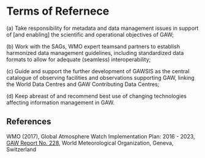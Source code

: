 # Terms of Refernece

(a) Take responsibility for metadata and data management issues in support of
[and enabling] the scientific and operational objectives of GAW;

(b) Work with the SAGs, WMO expert teamsand partners to establish harmonized
data management guidelines, including standardized data formats to allow for
adequate (seamless) interoperability;

(c) Guide and support the further development of GAWSIS as the central
catalogue of observing facilities and observations supporting GAW, linking the
World Data Centres and GAW Contributing Data Centres;

(d) Keep abreast of and recommend best use of changing technologies affecting
information management in GAW.

## References

WMO (2017), Global Atmosphere Watch Implementation Plan: 2016 - 2023, [GAW Report No. 228](https://library.wmo.int/doc_num.php?explnum_id=3395), World Meteorological Organization, Geneva, Switzerland
